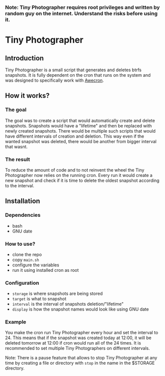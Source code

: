 ### Note: Tiny Photographer requires root privileges and written by random guy on the internet. Understand the risks before using it.
# Tiny Photographer
## Introduction
Tiny Photographer is a small script that generates and deletes btrfs snapshots. It is fully dependent on the cron that runs on the system and was designed to specifically work with [Awecron](https://github.com/life00/awecron). 
## How it works?
### The goal
The goal was to create a script that would automatically create and delete snapshots. Snapshots would have a "lifetime" and then be replaced with newly created snapshots. There would be multiple such scripts that would have different intervals of creation and deletion. This way even if the wanted snapshot was deleted, there would be another from bigger interval that wasnt.
### The result
To reduce the amount of code and to not reinvent the wheel the Tiny Photographer now relies on the running cron. Every run it would create a new snapshot and check if it is time to delete the oldest snapshot according to the interval.
## Installation
### Dependencies
 * bash
 * GNU date
### How to use?
 * clone the repo
 * copy `main.sh`
 * configure the variables
 * run it using installed cron as root
### Configuration
 * `storage` is where snapshots are being stored
 * `target` is what to snapshot
 * `interval` is the interval of snapshots deletion/"lifetime"
 * `display` is how the snapshot names would look like using GNU date
### Example
You make the cron run Tiny Photographer every hour and set the interval to 24. This means that if the snapshot was created today at 12:00, it will be deleted tomorrow at 12:00 if cron would run all of the 24 times. It is recommended to set multiple Tiny Photographers on different intervals.

Note: There is a pause feature that allows to stop Tiny Photographer at any time by creating a file or directory with `stop` in the name in the $STORAGE directory.
